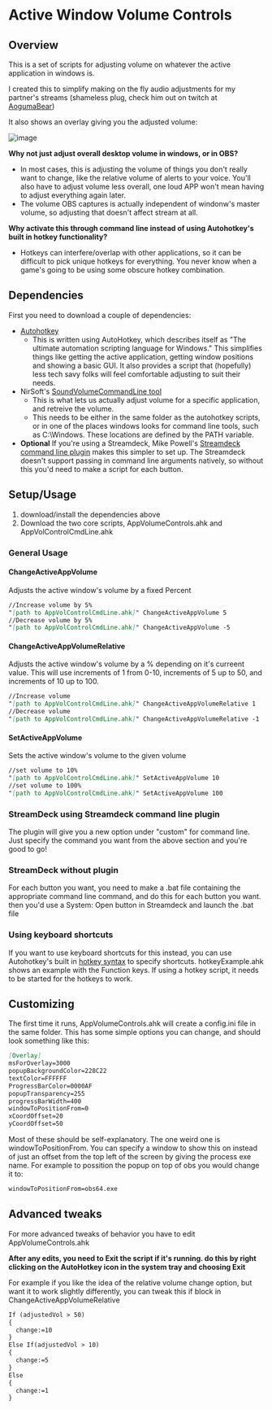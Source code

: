 # Active Window Volume Controls
## Overview
This is a set of scripts for adjusting volume on whatever the active application in windows is.

I created this to simplify making on the fly audio adjustments for my partner's streams (shameless plug, check him out on twitch at [AogumaBear](https://www.twitch.tv/AogumaBear))

It also shows an overlay giving you the adjusted volume:

![image](https://user-images.githubusercontent.com/2153956/168446531-d917b132-2933-40ba-a532-15a3b7ff8b3d.png)

**Why not just adjust overall desktop volume in windows, or in OBS?**
- In most cases, this is adjusting the volume of things you don't really want to change, like the relative volume of alerts to your voice. You'll also have to adjust volume less overall, one loud APP won't mean having to adjust everything again later.
- The volume OBS captures is actually independent of windonw's master volume, so adjusting that doesn't affect stream at all.

**Why activate this through command line instead of using Autohotkey's built in hotkey functionality?**
- Hotkeys can interfere/overlap with other applications, so it can be difficult to pick unique hotkeys for everything. You never know when a game's going to be using some obscure hotkey combination.

## Dependencies
First you need to download a couple of dependencies:

- [Autohotkey](https://www.autohotkey.com/)
  - This is written using AutoHotkey, which describes itself as "The ultimate automation scripting language for Windows." This simplifies things like getting the active application, getting window positions and showing a basic GUI. It also provides a script that (hopefully) less tech savy folks will feel comfortable adjusting to suit their needs.
- NirSoft's [SoundVolumeCommandLine tool](https://www.nirsoft.net/utils/sound_volume_command_line.html)
  - This is what lets us actually adjust volume for a specific application, and retreive the volume.
  - This needs to be either in the same folder as the autohotkey scripts, or in one of the places windows looks for command line tools, such as C:\Windows. These locations are defined by the PATH variable.
- **Optional** If you're using a Streamdeck, Mike Powell's [Streamdeck command line plugin](https://github.com/mikepowell/streamdeck-commandline/releases/tag/v1.0) makes this simpler to set up. The Streamdeck doesn't support passing in command line arguments natively, so without this you'd need to make a script for each button.

## Setup/Usage

1. download/install the dependencies above
2. Download the two core scripts, AppVolumeControls.ahk and AppVolControlCmdLine.ahk

### General Usage
#### ChangeActiveAppVolume
Adjusts the active window's volume by a fixed Percent
```markdown
//Increase volume by 5%
"[path to AppVolControlCmdLine.ahk]" ChangeActiveAppVolume 5 
//Decrease volume by 5%
"[path to AppVolControlCmdLine.ahk]" ChangeActiveAppVolume -5
```
#### ChangeActiveAppVolumeRelative
Adjusts the active window's volume by a % depending on it's curreent value.
This will use increments of 1 from 0-10, increments of 5 up to 50, and increments of 10 up to 100.
```markdown
//Increase volume
"[path to AppVolControlCmdLine.ahk]" ChangeActiveAppVolumeRelative 1
//Decrease volume
"[path to AppVolControlCmdLine.ahk]" ChangeActiveAppVolumeRelative -1
```
#### SetActiveAppVolume
Sets the active window's volume to the given volume
```markdown
//set volume to 10%
"[path to AppVolControlCmdLine.ahk]" SetActiveAppVolume 10
//set volume to 100%
"[path to AppVolControlCmdLine.ahk]" SetActiveAppVolume 100
```

### StreamDeck using Streamdeck command line plugin
The plugin will give you a new option under "custom" for command line.
Just specify the command you want from the above section and you're good to go!

### StreamDeck without plugin
For each button you want, you need to make a .bat file containing the appropriate command line command, and do this for each button you want.
then you'd use a System: Open button in Streamdeck and launch the .bat file

### Using keyboard shortcuts
If you want to use keyboard shortcuts for this instead, you can use Autohotkey's built in [hotkey syntax](https://www.autohotkey.com/docs/Hotkeys.htm) to specify shortcuts. hotkeyExample.ahk shows an example with the Function keys. If using a hotkey script, it needs to be started for the hotkeys to work. 

## Customizing
The first time it runs, AppVolumeControls.ahk will create a config.ini file in the same folder. This has some simple options you can change, and should look something like this: 
```markdown
[Overlay]
msForOverlay=3000
popupBackgroundColor=228C22
textColor=FFFFFF
ProgressBarColor=0000AF
popupTransparency=255
progressBarWidth=400
windowToPositionFrom=0
xCoordOffset=20
yCoordOffset=50
```
Most of these should be self-explanatory. The one weird one is windowToPositionFrom. You can specify a window to show this on instead of just an offset from the top left of the screen by giving the process exe name. For example to possition the popup on top of obs you would change it to:
```markdown
windowToPositionFrom=obs64.exe
```

## Advanced tweaks
For more advanced tweaks of behavior you have to edit AppVolumeControls.ahk

**After any edits, you need to Exit the script if it's running. do this by right clicking on the AutoHotkey icon in the system tray and choosing Exit**

For example if you like the idea of the relative volume change option, but want it to work slightly differently, you can tweak this if block in ChangeActiveAppVolumeRelative
```markdown
If (adjustedVol > 50)
{
  change:=10
}
Else If(adjustedVol > 10)
{
  change:=5
}
Else
{
  change:=1
}
```
